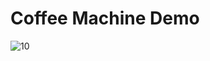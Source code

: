 # Coffee Machine Demo
![10](https://github.com/user-attachments/assets/a83a48ba-ff21-4914-b72a-c35d14f638f6)
